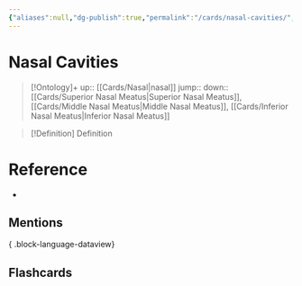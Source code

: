 ```yaml
---
{"aliases":null,"dg-publish":true,"permalink":"/cards/nasal-cavities/","dgPassFrontmatter":true}
---
```


# Nasal Cavities

> [!Ontology]+
> up:: [[Cards/Nasal\|nasal]]
> jump::
> down:: [[Cards/Superior Nasal Meatus\|Superior Nasal Meatus]], [[Cards/Middle Nasal Meatus\|Middle Nasal Meatus]], [[Cards/Inferior Nasal Meatus\|Inferior Nasal Meatus]]

> [!Definition] Definition

# Reference

- 

## Mentions


{ .block-language-dataview}

## Flashcards